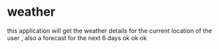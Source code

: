 # weather
this application will get the weather details for the current location of the user , also a forecast for the next 6 days
ok ok ok
